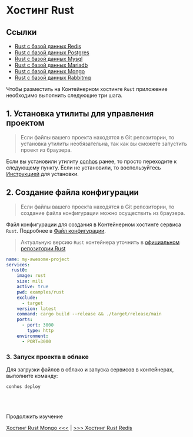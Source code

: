 # Хостинг Rust

## Ссылки

- [Rust с базой данных Redis](./HostingRustRedis.md)  
- [Rust с базой данных Postgres](./HostingRustPostgres.md)  
- [Rust с базой данных Mysql](./HostingRustMysql.md)  
- [Rust с базой данных Mariadb](./HostingRustMariadb.md)  
- [Rust с базой данных Mongo](./HostingRustMongo.md)  
- [Rust с базой данных Rabbitmq](./HostingRustRabbitmq.md)  


Чтобы разместить на Контейнерном хостинге `Rust` приложение необходимо выполнить следующие три шага.

## 1. Установка утилиты для управления проектом

> Если файлы вашего проекта находятся в Git репозитории, то установка утилиты необязательна, так как вы сможете запустить проект из браузера.

Если вы установили утилиту [conhos](https://www.npmjs.com/package/conhos) ранее, то просто переходите к следующему пункту. Если не установили, то воспользуйтесь [Инструкцией](./GettingStarted.md#введение) для установки.

## 2. Создание файла конфигурации

> Если файлы вашего проекта находятся в Git репозитории, то создание файла конфигурации можно осуществить из браузера.

Файл конфигурации для создания в Контейнерном хостинге сервиса `Rust`. Подробнее в [Файл конфигурации](./ConfigFile.md#пример_файла_конфигурации).

> Актуальную версию `Rust` контейнера уточнить в [официальном репозитории Rust](https://hub.docker.com/_/rust/tags)

```yml
name: my-awesome-project
services:
  rust0:
    image: rust
    size: mili
    active: true
    pwd: examples/rust
    exclude:
      - target
    version: latest
    command: cargo build --release && ./target/release/main
    ports:
      - port: 3000
        type: http
    environment:
      - PORT=3000
```

### 3. Запуск проекта в облаке

Для загрузки файлов в облако и запуска сервисов в контейнерах, выполните команду:

```sh
conhos deploy
```

<div style="margin-top: 4rem;"></div>

Продолжить изучение

[Хостинг Rust Mongo <<<](./HostingRustMongo.md) | [>>> Хостинг Rust Redis](./HostingRustRedis.md)
